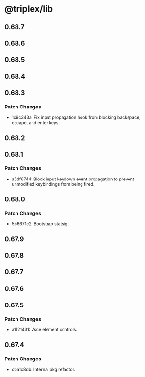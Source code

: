 # @triplex/lib

## 0.68.7

## 0.68.6

## 0.68.5

## 0.68.4

## 0.68.3

### Patch Changes

- 1c9c343a: Fix input propagation hook from blocking backspace, escape, and enter keys.

## 0.68.2

## 0.68.1

### Patch Changes

- a5df6744: Block input keydown event propagation to prevent unmodified keybindings from being fired.

## 0.68.0

### Patch Changes

- 5b6671c2: Bootstrap statsig.

## 0.67.9

## 0.67.8

## 0.67.7

## 0.67.6

## 0.67.5

### Patch Changes

- a1121431: Vsce element controls.

## 0.67.4

### Patch Changes

- cba1c8db: Internal pkg refactor.
